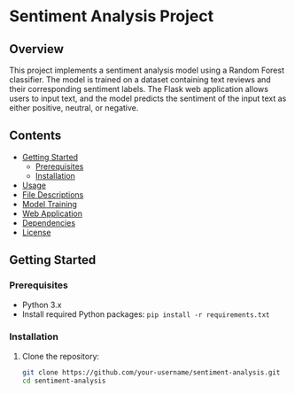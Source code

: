 # Sentiment Analysis Project
## Overview
This project implements a sentiment analysis model using a Random Forest classifier. The model is trained on a dataset containing text reviews and their corresponding sentiment labels. The Flask web application allows users to input text, and the model predicts the sentiment of the input text as either positive, neutral, or negative.
## Contents
- [Getting Started](#getting-started)
  - [Prerequisites](#prerequisites)
  - [Installation](#installation)
- [Usage](#usage)
- [File Descriptions](#file-descriptions)
- [Model Training](#model-training)
- [Web Application](#web-application)
- [Dependencies](#dependencies)
- [License](#license)

## Getting Started

### Prerequisites

- Python 3.x
- Install required Python packages: `pip install -r requirements.txt`

### Installation

1. Clone the repository:

   ```bash
   git clone https://github.com/your-username/sentiment-analysis.git
   cd sentiment-analysis

